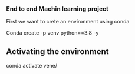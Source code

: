 ### End to end Machin learning project


First we want to crete an environment using conda

Conda create -p venv python==3.8 -y

## Activating the environment
conda activate vene/